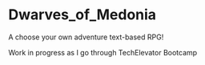 # Dwarves_of_Medonia
A choose your own adventure text-based RPG!

Work in progress as I go through TechElevator Bootcamp
